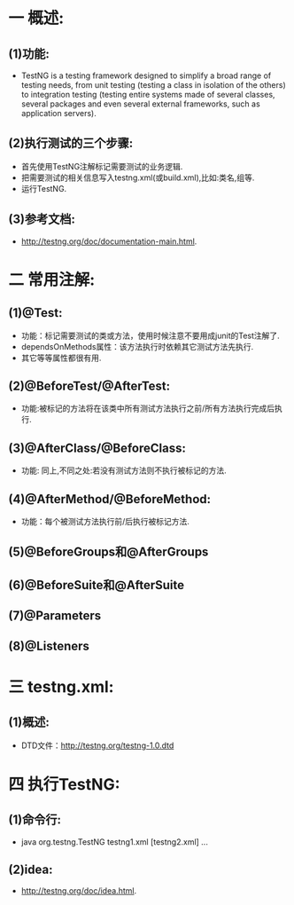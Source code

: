 # 一 概述:
## (1)功能:
- TestNG is a testing framework designed to simplify a broad range of testing needs, from unit testing (testing a class in isolation of the others) to integration testing (testing entire systems made of several classes, several packages and even several external frameworks, such as application servers).

## (2)执行测试的三个步骤:
- 首先使用TestNG注解标记需要测试的业务逻辑.
- 把需要测试的相关信息写入testng.xml(或build.xml),比如:类名,组等.
- 运行TestNG.

## (3)参考文档:
- http://testng.org/doc/documentation-main.html.

# 二 常用注解:
## (1)@Test:
- 功能：标记需要测试的类或方法，使用时候注意不要用成junit的Test注解了.
- dependsOnMethods属性：该方法执行时依赖其它测试方法先执行.
- 其它等等属性都很有用.

## (2)@BeforeTest/@AfterTest:
- 功能:被标记的方法将在该类中所有测试方法执行之前/所有方法执行完成后执行.

## (3)@AfterClass/@BeforeClass:
- 功能: 同上,不同之处:若没有测试方法则不执行被标记的方法.

## (4)@AfterMethod/@BeforeMethod:
- 功能：每个被测试方法执行前/后执行被标记方法.

## (5)@BeforeGroups和@AfterGroups

## (6)@BeforeSuite和@AfterSuite

## (7)@Parameters

## (8)@Listeners

# 三 testng.xml:
## (1)概述:
- DTD文件：http://testng.org/testng-1.0.dtd

# 四 执行TestNG:
## (1)命令行:
- java org.testng.TestNG testng1.xml [testng2.xml] ...

## (2)idea:
- http://testng.org/doc/idea.html.